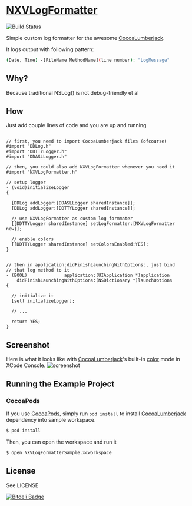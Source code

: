 # [NXVLogFormatter](http://vinhnx.github.io/NXVLogFormatter/) #
[![Build Status](https://travis-ci.org/vinhnx/NXVLogFormatter.png)](https://travis-ci.org/vinhnx/NXVLogFormatter)


Simple custom log formatter for the awesome [CocoaLumberjack](https://github.com/CocoaLumberjack/CocoaLumberjack).

It logs output with following pattern:

```bash
(Date, Time) -[FileName MethodName](line number): "LogMessage"
```

## Why? ##

Because traditional NSLog() is not debug-friendly et al

## How ##

Just add couple lines of code and you are up and running

```objC

// first, you need to import CocoaLumberjack files (ofcourse)
#import "DDLog.h"
#import "DDTTYLogger.h"
#import "DDASLLogger.h"

// then, you could also add NXVLogFormatter whenever you need it 
#import "NXVLogFormatter.h"

// setup logger
- (void)initializeLogger
{

  [DDLog addLogger:[DDASLLogger sharedInstance]];
  [DDLog addLogger:[DDTTYLogger sharedInstance]];
  
  // use NXVLogFormatter as custom log formmater
  [[DDTTYLogger sharedInstance] setLogFormatter:[NXVLogFormatter new]];
    
  // enable colors
  [[DDTTYLogger sharedInstance] setColorsEnabled:YES];
}


// then in application:didFinishLaunchingWithOptions:, just bind 
// that log method to it
- (BOOL)              application:(UIApplication *)application
    didFinishLaunchingWithOptions:(NSDictionary *)launchOptions
{
  
  // initialize it
  [self initializeLogger];
  
  // ...

  return YES;
}
```

## Screenshot ##

Here is what it looks like with [CocoaLumberjack](https://github.com/CocoaLumberjack/CocoaLumberjack)'s built-in [color](https://github.com/CocoaLumberjack/CocoaLumberjack/wiki/XcodeColors) mode in XCode Console.
![screenshot](https://raw.github.com/vinhnx/NXVLogFormatter/master/screenshot/NXVLogFormatter-ss.png)

## Running the Example Project ##

### CocoaPods ###

If you use [CocoaPods](http://cocoapods.org/),  simply run `pod install` to install [CocoaLumberjack](https://github.com/CocoaLumberjack/CocoaLumberjack) dependency into sample workspace.

```bash
$ pod install
```

Then, you can open the workspace and run it

```bash
$ open NXVLogFormatterSample.xcworkspace
```

## License ##

See LICENSE


[![Bitdeli Badge](https://d2weczhvl823v0.cloudfront.net/vinhnx/nxvlogformatter/trend.png)](https://bitdeli.com/free "Bitdeli Badge")

